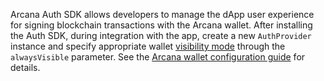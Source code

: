 Arcana Auth SDK allows developers to manage the dApp user experience for signing blockchain transactions with the Arcana wallet. After installing the Auth SDK, during integration with the app, create a new `AuthProvider` instance and specify appropriate wallet [visibility mode]({{page.meta.arcana.root_rel_path}}/concepts/anwallet/walletuimodes.md) through the `alwaysVisible` parameter. See the [Arcana wallet configuration guide]({{page.meta.arcana.root_rel_path}}/howto/arcana_wallet/config_wallet_modes.md) for details.